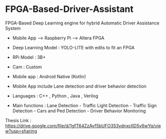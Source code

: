 # FPGA-Based-Driver-Assistant
FPGA-Based Deep Learning engine for hybrid Automatic Driver Assistance System 

- Mobile App --> Raspberry Pi --> Altera FPGA <br/>
- Deep Learning Model : YOLO-LITE with edits to fit an FPGA
- RPi Model : 3B+
- Cam : Custom
- Mobile app : Android Native (Kotlin)

- Mobile App include Lane detection and driver behavior detection
- Languages : C++ , Python , Java , Verilog
- Main functions : Lane Detection - Traffic Light Detection - Traffic Sign Detection - Cars and Ped Detection - Driver Behavior Monitoring 

Thesis Link : https://drive.google.com/file/d/1gfT64ZzAvf5bUFO353ydnxcIID5v6wYq/view?usp=sharing
